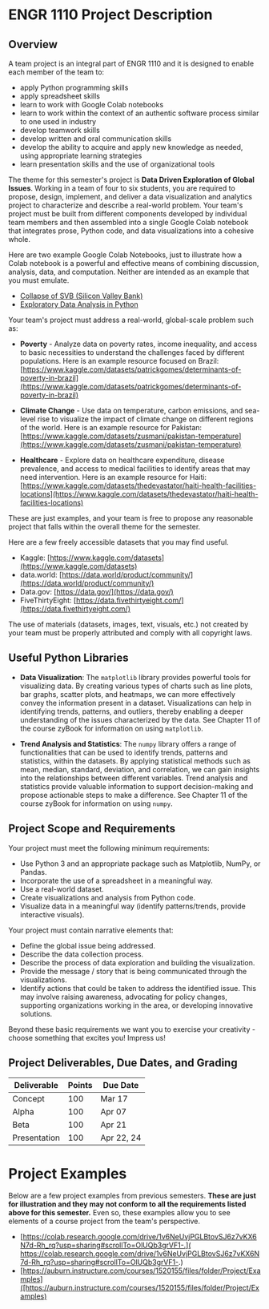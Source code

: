
# ENGR 1110 Project Description

## Overview

A team project is an integral part of ENGR 1110 and it is designed to enable
each member of the team to:

- apply Python programming skills
- apply spreadsheet skills
- learn to work with Google Colab notebooks
- learn to work within the context of an authentic software process similar to
  one used in industry
- develop teamwork skills
- develop written and oral communication skills
- develop the ability to acquire and apply new knowledge as needed, using
  appropriate learning strategies
- learn presentation skills and the use of organizational tools

The theme for this semester's project is **Data Driven Exploration of Global
Issues**. Working in a team of four to six students, you are required to
propose, design, implement, and deliver a data visualization and analytics
project to characterize and describe a real-world problem. Your team's project
must be built from different components developed by individual team members
and then assembled into a single Google Colab notebook that integrates prose,
Python code, and data visualizations into a cohesive whole. 

Here are two example Google Colab Notebooks, just to illustrate how a Colab
notebook is a powerful and effective means of combining discussion, analysis,
data, and computation. Neither are intended as an example that you must
emulate.

- [Collapse of SVB (Silicon Valley Bank)](https://colab.research.google.com/drive/15uxrAeCCL327kWH9N0X-ogKwf2zErjP5)
- [Exploratory Data Analysis in Python](https://colab.research.google.com/github/Tanu-N-Prabhu/Python/blob/master/Exploratory_data_Analysis.ipynb) 


Your team's project must address a real-world, global-scale problem such as:

- **Poverty** - Analyze data on poverty rates, income inequality, and access to
  basic necessities to understand the challenges faced by different populations.
  Here is an example resource focused on Brazil: 
  [https://www.kaggle.com/datasets/patrickgomes/determinants-of-poverty-in-brazil](https://www.kaggle.com/datasets/patrickgomes/determinants-of-poverty-in-brazil)

- **Climate Change** - Use data on temperature, carbon emissions, and sea-level
  rise to visualize the impact of climate change on different regions of the
  world. Here is an example resource for Pakistan:
  [https://www.kaggle.com/datasets/zusmani/pakistan-temperature](https://www.kaggle.com/datasets/zusmani/pakistan-temperature)

- **Healthcare** - Explore data on healthcare expenditure, disease prevalence,
  and access to medical facilities to identify areas that may need intervention.
  Here is an example resource for Haiti:
  [https://www.kaggle.com/datasets/thedevastator/haiti-health-facilities-locations](https://www.kaggle.com/datasets/thedevastator/haiti-health-facilities-locations)

These are just examples, and your team is free to propose any reasonable
project that falls within the overall theme for the semester.

Here are a few freely accessible datasets that you may find useful.

- Kaggle: [https://www.kaggle.com/datasets](https://www.kaggle.com/datasets)
- data.world: [https://data.world/product/community/](https://data.world/product/community/)
- Data.gov: [https://data.gov/](https://data.gov/)
- FiveThirtyEight: [https://data.fivethirtyeight.com/](https://data.fivethirtyeight.com/)

The use of materials (datasets, images, text, visuals, etc.) not created by your
team must be properly attributed and comply with all copyright laws.


## Useful Python Libraries

- **Data Visualization**: The `matplotlib` library provides powerful tools for
  visualizing data. By creating various types of charts such as line plots, bar
  graphs, scatter plots, and heatmaps, we can more effectively convey the
  information present in a dataset. Visualizations can help in identifying
  trends, patterns, and outliers, thereby enabling a deeper understanding of the
  issues characterized by the data. See Chapter 11 of the course zyBook for
  information on using `matplotlib`.

- **Trend Analysis and Statistics**: The `numpy` library offers a range of
  functionalities that can be used to identify trends, patterns and statistics,
  within the datasets.  By applying statistical methods such as mean, median,
  standard, deviation, and correlation, we can gain insights into the
  relationships between different variables.  Trend analysis and statistics
  provide valuable information to support decision-making and propose actionable
  steps to make a difference. See Chapter 11 of the course zyBook for
  information on using `numpy`.


## Project Scope and Requirements

Your project must meet the following minimum requirements:

- Use Python 3 and an appropriate package such as Matplotlib, NumPy, or Pandas.
- Incorporate the use of a spreadsheet in a meaningful way.
- Use a real-world dataset.
- Create visualizations and analysis from Python code.
- Visualize data in a meaningful way (identify patterns/trends, provide
  interactive visuals).

Your project must contain narrative elements that:

- Define the global issue being addressed.
- Describe the data collection process.
- Describe the process of data exploration and building the visualization.
- Provide the message / story that is being communicated through the
  visualizations.
- Identify actions that could be taken to address the identified issue. This may
  involve raising awareness, advocating for policy changes, supporting
  organizations working in the area, or developing innovative solutions.

Beyond these basic requirements we want you to exercise your creativity - choose
something that excites you! Impress us! 


## Project Deliverables, Due Dates, and Grading

Deliverable | Points | Due Date   
----------- | ------ | --------   
Concept      | 100    | Mar 17   
Alpha        | 100    | Apr 07  
Beta         | 100    | Apr 21  
Presentation | 100    | Apr 22, 24  


# Project Examples

Below are a few project examples from previous semesters. **These are just for
illustration and they may not conform to all the requirements listed above for
this semester.** Even so, these examples allow you to see elements of a course
project from the team's perspective.

- [https://colab.research.google.com/drive/1v6NeUvjPGLBtovSJ6z7vKX6N7d-Rh_rq?usp=sharing#scrollTo=OlUQb3grVF1-.]( https://colab.research.google.com/drive/1v6NeUvjPGLBtovSJ6z7vKX6N7d-Rh_rq?usp=sharing#scrollTo=OlUQb3grVF1-.)
- [https://auburn.instructure.com/courses/1520155/files/folder/Project/Examples]([https://auburn.instructure.com/courses/1520155/files/folder/Project/Examples)



[Original Author]: <> (Karen Nix)

[Editor and Subsequent Author]: <> (Dean Hendrix)


